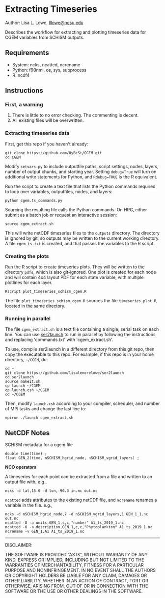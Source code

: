 # Extracting Timeseries

Author: Lisa L. Lowe, lllowe@ncsu.edu 

Describes the workflow for extracting and plotting timeseries data for CGEM variables from SCHISM outputs.

## Requirements

- System: ncks, ncatted, ncrename
- Python: f90nml, os, sys, subprocess
- R: ncdf4

## Instructions

### First, a warning

1. There is little to no error checking.  The commenting is decent.
2. All existing files will be overwritten.

### Extracting timeseries data

First, get this repo if you haven't already:
```
git clone https://github.com/OyBcSt/CGEM.git
cd CGEM
```

Modify `setvars.py` to include outputfile paths, script settings, nodes, layers, number of output chunks, and starting year.  Setting `debug=True` will turn on additional write statements for Python, and `Rdebug=TRUE` is the R equivalent.

Run the script to create a text file that lists the Python commands required to loop over variables, outputfiles, nodes, and layers:
```
python cgem.ts_commands.py
```

Sourcing the resulting file calls the Python commands.  On HPC, either submit as a batch job or request an interactive session:
```
source cgem_extract.sh
```

This will write netCDF timeseries files to the `outputs` directory.  The directory is ignored by git, so outputs may be written to the current working directory.  A file `cgem_ts.txt` is created, and that passes the variables to the R script.


### Creating the plots
Run the R script to create timeseries plots.  They will be written to the directory `pdfs`, which is also git-ignored.  One plot is created for each node and will contain 4x4 layout PDF for each state variable, with multiple plotlines for each layer.
```
Rscript plot_timeseries_schism_cgem.R
```

The file `plot_timeseries_schism_cgem.R` sources the file `timeseries_plot.R`, located in the same directory.

### Running in parallel
The file `cgem_extract.sh` is a text file containing a single, serial task on each line.  You can use [ser2launch](https://github.com/lisalenorelowe/ser2launch) to run in parallel by following the instructions and replacing 'commands.txt' with 'cgem_extract.sh'. 

To use, compile ser2launch in a different directory from this git repo, then copy the executable to this repo.  For example, if this repo is in your home directory, `~/CGEM`, do: 
```
cd ~
git clone https://github.com/lisalenorelowe/ser2launch
cd ser2launch
source makeit.sh
cp launch ~/CGEM
cp launch.csh ~/CGEM
cd ~/CGEM
```
Then, modify `launch.csh` according to your compiler, scheduler, and number of MPI tasks and change the last line to:
```
mpirun ./launch cgem_extract.sh 
```

## NetCDF Notes

SCHISM metadata for a cgem file
```
double time(time) ;
float GEN_2(time, nSCHISM_hgrid_node, nSCHISM_vgrid_layers) ;
```

**NCO operators**

A timeseries for each point can be extracted from a file and written to an output file with, e.g.,
```
ncks -d lat,15.0 -d lon,-90.3 in.nc out.nc
```

`ncatted` adds attributes to the existing netCDF file, and `ncrename` renames a variable in the file.  e.g.,
```
ncks -d nSCHISM_hgrid_node,7 -d nSCHISM_vgrid_layers,1 GEN_1_1.nc out.nc
ncatted -O -a units,GEN_1,c,c,"number" A1_ts_2019_1.nc
ncatted -O -a description,GEN_1,c,c,"Phytoplankton" A1_ts_2019_1.nc
ncrename -v GEN_1,A1 A1_ts_2019_1.nc
```

---

DISCLAIMER:

THE SOFTWARE IS PROVIDED “AS IS”, WITHOUT WARRANTY OF ANY KIND, EXPRESS OR IMPLIED, INCLUDING BUT NOT LIMITED TO THE WARRANTIES OF MERCHANTABILITY, FITNESS FOR A PARTICULAR PURPOSE AND NONINFRINGEMENT. IN NO EVENT SHALL THE AUTHORS OR COPYRIGHT HOLDERS BE LIABLE FOR ANY CLAIM, DAMAGES OR OTHER LIABILITY, WHETHER IN AN ACTION OF CONTRACT, TORT OR OTHERWISE, ARISING FROM, OUT OF OR IN CONNECTION WITH THE SOFTWARE OR THE USE OR OTHER DEALINGS IN THE SOFTWARE.
